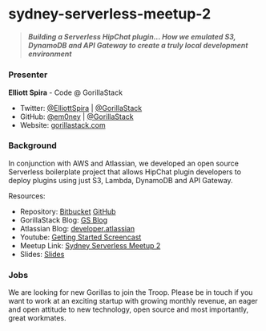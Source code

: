 # sydney-serverless-meetup-2

> ##### Building a Serverless HipChat plugin... How we emulated S3, DynamoDB and API Gateway to create a truly local development environment

### Presenter

**Elliott Spira** - Code @ GorillaStack

- Twitter: [@ElliottSpira](https://twitter.com/ElliottSpira) | [@GorillaStack](https://twitter.com/GorillaStack)
- GitHub: [@em0ney](https://github.com/em0ney) | [@GorillaStack](https://github.com/GorillaStack)
- Website: [gorillastack.com](https://gorillastack.com)

### Background

In conjunction with AWS and Atlassian, we developed an open source Serverless boilerplate project that allows HipChat plugin developers to deploy plugins using just S3, Lambda, DynamoDB and API Gateway.

Resources:

- Repository: [Bitbucket](https://bitbucket.org/gorillastack/serverless-hipchat-connect) [GitHub](https://github.com/GorillaStack/serverless-hipchat-connect)
- GorillaStack Blog: [GS Blog](http://blog.gorillastack.com/serverless-hipchat-connect-boilerplate-by-gorillastack/?utm_content=buffer0a501&utm_medium=social&utm_source=github.com&utm_campaign=buffer)
- Atlassian Blog: [developer.atlassian](https://developer.atlassian.com/blog/2016/06/gorillastack-serverless-hipchat-connect/)
- Youtube: [Getting Started Screencast](https://www.youtube.com/watch?v=TdM1QiEvOeQ)
- Meetup Link: [Sydney Serverless Meetup 2](http://www.meetup.com/Sydney-Serverless-Meetup-Group/events/232020422/)
- Slides: [Slides](https://slides.com/em0ney/building-a-serverless-hipchat-plugin)

### Jobs

We are looking for new Gorillas to join the Troop.  Please be in touch if you want to work at an exciting startup with growing monthly revenue, an eager and open attitude to new technology, open source and most importantly, great workmates.

